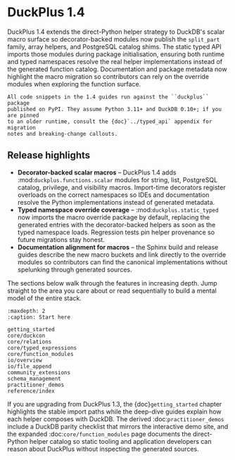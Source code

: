 # DuckPlus 1.4

DuckPlus 1.4 extends the direct-Python helper strategy to DuckDB's scalar macro
surface so decorator-backed modules now publish the `split_part` family, array
helpers, and PostgreSQL catalog shims. The static typed API imports those
modules during package initialisation, ensuring both runtime and typed
namespaces resolve the real helper implementations instead of the generated
function catalog. Documentation and package metadata now highlight the macro
migration so contributors can rely on the override modules when exploring the
function surface.

```{tip}
All code snippets in the 1.4 guides run against the ``duckplus`` package
published on PyPI. They assume Python 3.11+ and DuckDB 0.10+; if you are pinned
to an older runtime, consult the {doc}`../typed_api` appendix for migration
notes and breaking-change callouts.
```

## Release highlights

- **Decorator-backed scalar macros** – DuckPlus 1.4 adds
  :mod:`duckplus.functions.scalar` modules for string, list, PostgreSQL catalog,
  privilege, and visibility macros. Import-time decorators register overloads
  on the correct namespaces so IDEs and documentation resolve the Python
  implementations instead of generated metadata.
- **Typed namespace override coverage** – :mod:`duckplus.static_typed` now
  imports the macro override package by default, replacing the generated
  entries with the decorator-backed helpers as soon as the typed namespace
  loads. Regression tests pin helper provenance so future migrations stay
  honest.
- **Documentation alignment for macros** – the Sphinx build and release guides
  describe the new macro buckets and link directly to the override modules so
  contributors can find the canonical implementations without spelunking through
  generated sources.

The sections below walk through the features in increasing depth. Jump straight
to the area you care about or read sequentially to build a mental model of the
entire stack.

```{toctree}
:maxdepth: 2
:caption: Start here

getting_started
core/duckcon
core/relations
core/typed_expressions
core/function_modules
io/overview
io/file_append
community_extensions
schema_management
practitioner_demos
reference/index
```

If you are upgrading from DuckPlus 1.3, the {doc}`getting_started` chapter
highlights the stable import paths while the deep-dive guides explain how each
helper composes with DuckDB. The derived :doc:`practitioner_demos` include a
DuckDB parity checklist that mirrors the interactive demo site, and the
expanded :doc:`core/function_modules` page documents the direct-Python helper
catalog so static tooling and application developers can reason about DuckPlus
without inspecting the generated sources.
